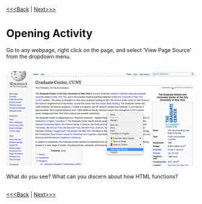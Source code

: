 [<<<Back](introduction.md) | [Next>>>](basic.md)

# Opening Activity

Go to any webpage, right click on the page, and select ‘View Page Source’ from the dropdown menu. 
<br/>
<br/>

<img src="page_source.jpeg"/>

<br/>
<br/>
What do you see? What can you discern about how HTML functions? 
<br/>
<br/>

[<<<Back](introduction.md) | [Next>>>](basic.md)